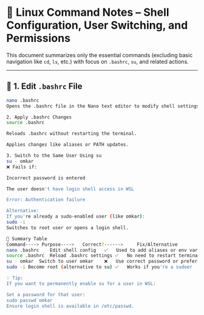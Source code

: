 # 🧠 Linux Command Notes – Shell Configuration, User Switching, and Permissions

This document summarizes only the essential commands (excluding basic navigation like `cd`, `ls`, etc.) with focus on `.bashrc`, `su`, and related actions.

---

## 📝 1. Edit `.bashrc` File

```bash
nano .bashrc
Opens the .bashrc file in the Nano text editor to modify shell settings, aliases, or environment variables.

2. Apply .bashrc Changes
source .bashrc

Reloads .bashrc without restarting the terminal.

Applies changes like aliases or PATH updates.

3. Switch to the Same User Using su
su - omkar
❌ Fails if:

Incorrect password is entered

The user doesn't have login shell access in WSL

Error: Authentication failure

Alternative:
If you're already a sudo-enabled user (like omkar):
sudo -i
Switches to root user or opens a login shell.

📝 Summary Table
Command----> Purpose---->	Correct?------> 	Fix/Alternative
nano .bashrc	Edit shell config	✅	Used to add aliases or env variables
source .bashrc	Reload .bashrc settings	✅	No need to restart terminal
su - omkar	Switch to user omkar	❌	Use correct password or prefer sudo -i
sudo -i	Become root (alternative to su)	✅	Works if you're a sudoer

💡 Tip:
If you want to permanently enable su for a user in WSL:

Set a password for that user:
sudo passwd omkar
Ensure login shell is available in /etc/passwd.

